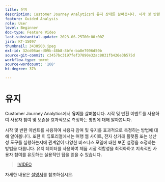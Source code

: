 ```yaml
---
title: 유지
description: Customer Journey Analytics의 유지 상태를 살펴봅니다. 시작 및 반환 이벤트를 사용하여 사용자 참여 및 보존을 효과적으로 측정하는 방법에 대해 알아봅니다.
feature: Guided Analysis
role: User
level: Beginner
doc-type: Feature Video
last-substantial-update: 2023-06-25T00:00:00Z
jira: KT-15097
thumbnail: 3430503.jpeg
exl-id: 32cd06ae-d09b-48b8-8bfe-ba8e7096d50b
source-git-commit: c3457bc3197fef37890e32ac8831fb426e3b575d
workflow-type: tm+mt
source-wordcount: '108'
ht-degree: 37%

---
```


# 유지

Customer Journey Analytics에서 **유지**&#x200B;를 살펴봅니다. 시작 및 반환 이벤트를 사용하여 사용자 참여 및 보존을 효과적으로 측정하는 방법에 대해 알아봅니다.

시작 및 반환 이벤트를 사용하여 사용자 참여 및 유지를 효과적으로 측정하는 방법에 대해 알아봅니다. 또한 이 튜토리얼에서는 여행 웹 사이트, 전자 상거래 플랫폼 또는 생산성 도구를 실행하는지에 관계없이 다양한 비즈니스 모델에 대한 보존 설정을 조정하는 방법을 다룹니다. 유지 데이터를 사용하여 제품 시장 적합성을 최적화하고 지속적인 사용자 참여를 유도하는 실용적인 팁을 얻을 수 있습니다.

>[!VIDEO](https://video.tv.adobe.com/v/3430503/?learn=on)

자세한 내용은 [설명서](https://experienceleague.adobe.com/ko/docs/analytics-platform/using/guided-analysis/retention/retention-rates)를 참조하십시오.
